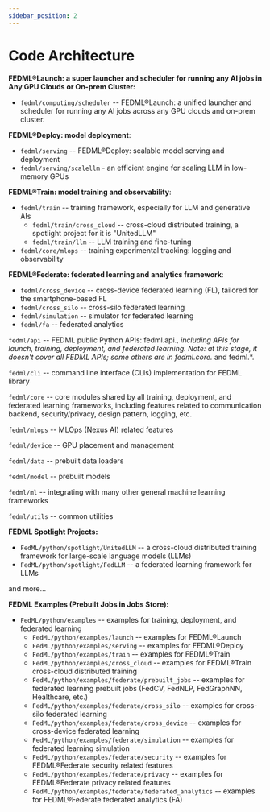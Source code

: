 ```yaml
---
sidebar_position: 2
---
```


# Code Architecture

**FEDML®Launch: a super launcher and scheduler for running any AI jobs in Any GPU Clouds or On-prem Cluster:**

- `fedml/computing/scheduler` -- FEDML®Launch: a unified launcher and scheduler for running any AI jobs across any GPU clouds and on-prem cluster.

**FEDML®Deploy: model deployment**:

- `fedml/serving` -- FEDML®Deploy: scalable model serving and deployment
- `fedml/serving/scalellm` - an efficient engine for scaling LLM in low-memory GPUs

**FEDML®Train: model training and observability**:

- `fedml/train` -- training framework, especially for LLM and generative AIs
  - `fedml/train/cross_cloud` -- cross-cloud distributed training, a spotlight project for it is "UnitedLLM"
  - `fedml/train/llm` -- LLM training and fine-tuning
- `fedml/core/mlops` -- training experimental tracking: logging and observability

**FEDML®Federate: federated learning and analytics framework**:

- `fedml/cross_device` -- cross-device federated learning (FL), tailored for the smartphone-based FL
- `fedml/cross_silo` -- cross-silo federated learning
- `fedml/simulation` -- simulator for federated learning
- `fedml/fa` -- federated analytics

`fedml/api` -- FEDML public Python APIs: fedml.api._, including APIs for launch, training, deployment, and federated learning. Note: at this stage, it doesn't cover all FEDML APIs; some others are in fedml.core._ and fedml.\*.

`fedml/cli` -- command line interface (CLIs) implementation for FEDML library

`fedml/core` -- core modules shared by all training, deployment, and federated learning frameworks, including features related to communication backend, security/privacy, design pattern, logging, etc.

`fedml/mlops` -- MLOps (Nexus AI) related features

`fedml/device` -- GPU placement and management

`fedml/data` -- prebuilt data loaders

`fedml/model` -- prebuilt models

`fedml/ml` -- integrating with many other general machine learning frameworks

`fedml/utils` -- common utilities

**FEDML Spotlight Projects:**

- `FedML/python/spotlight/UnitedLLM` -- a cross-cloud distributed training framework for large-scale language models (LLMs)
- `FedML/python/spotlight/FedLLM` -- a federated learning framework for LLMs

and more...

**FEDML Examples (Prebuilt Jobs in Jobs Store):**

- `FedML/python/examples` -- examples for training, deployment, and federated learning
  - `FedML/python/examples/launch` -- examples for FEDML®Launch
  - `FedML/python/examples/serving` -- examples for FEDML®Deploy
  - `FedML/python/examples/train` -- examples for FEDML®Train
  - `FedML/python/examples/cross_cloud` -- examples for FEDML®Train cross-cloud distributed training
  - `FedML/python/examples/federate/prebuilt_jobs` -- examples for federated learning prebuilt jobs (FedCV, FedNLP, FedGraphNN, Healthcare, etc.)
  - `FedML/python/examples/federate/cross_silo` -- examples for cross-silo federated learning
  - `FedML/python/examples/federate/cross_device` -- examples for cross-device federated learning
  - `FedML/python/examples/federate/simulation` -- examples for federated learning simulation
  - `FedML/python/examples/federate/security` -- examples for FEDML®Federate security related features
  - `FedML/python/examples/federate/privacy` -- examples for FEDML®Federate privacy related features
  - `FedML/python/examples/federate/federated_analytics` -- examples for FEDML®Federate federated analytics (FA)
